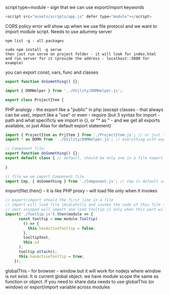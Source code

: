 script type=module - sign that we can use export/import keywords
```javascript
<script src="assets/scripts/app.js" defer type="module"></script>
```
CORS policy error will show up when we use file protocol and we want to import module script. Needs to use adummy server
```text
npm list -g - all packages

sudo npm install -g serve
then just run serve on project folder - it will look for index.html and run server for it (provide the address - localhost::5000 for example)
```

you can export const, vars, func and classes
```javascript
export function doSomething() {};

import { DOMHelper } from '../Utility/DOMHelper.js';

export class ProjectItem {
```
PHP analogy - the export like a "public" in php (except classes - that always can be use), import like a "use" or even - require (but 3 syntax for import - path and what specificly we import in {}, or "* as " - and we get all exports available, or just Alias for default export statement)
```javascript
import { ProjectItem as PrjItem } from './ProjectItem.js'; // or just {ProjectItem}
import * as DOMH from '../Utility/DOMHelper.js'; // everything with export in DOMHelper.js will be available like DOMH.
```
```javascript
// Component file:
export function doSomething() {};
export default class { // default, should be only one in a file export 
    
}

// file we we import Component file
import Cmp, { doSomething } from './Component.js'; // Cmp is default so we can provide own name
```

import(file).then() - it is like PHP proxy - will load file only when it invokes

```javascript
// export/import should the first line in a file
// import will load file imidiatelly and invoke the code of this file that out of scope (func or obj)
// next snipped will import and load Tooltip.js only when this part will invoked
import('./Tooltip.js').then(module => {
      const tooltip = new module.Tooltip(
        () => {
          this.hasActiveTooltip = false;
        },
        tooltipText,
        this.id
      );
      tooltip.attach();
      this.hasActiveTooltip = true;
    });
```
globalThis - for browser - window but it will work for nodejs where window is not exist. It is current global object.
we have module scope the same as function or object. If you need to share data needs to use globalThis (or window) or export/import variable across modules